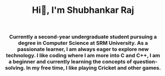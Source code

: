 <h1 align = "center" > Hi👋, I'm Shubhankar Raj </h1> <br/> 
<h3 align = "center">Currently a second-year undergraduate student pursuing a degree in Computer Science at SRM University. As a passionate learner, I am always eager to explore new technology. I like coding where I am more into C and C++, I am a beginner and currently learning the concepts of question-solving.
In my free time, I like playing Cricket and other games. </h3>

<!--
**shubhankarraj40/shubhankarraj40** is a ✨ _special_ ✨ repository because its `README.md` (this file) appears on your GitHub profile.

Here are some ideas to get you started:

- 🔭 I’m currently working on ...
- 🌱 I’m currently learning ...
- 👯 I’m looking to collaborate on ...
- 🤔 I’m looking for help with ...
- 💬 Ask me about ...
- 📫 How to reach me: ...
- 😄 Pronouns: ...
- ⚡ Fun fact: ...
-->
